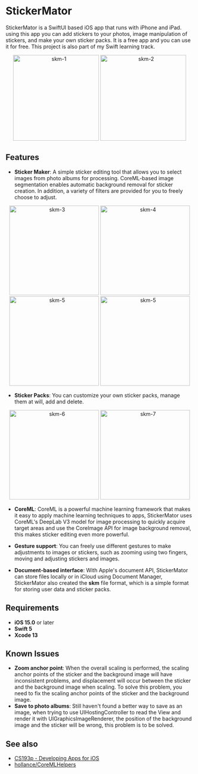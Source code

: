 # StickerMator
StickerMator is a SwiftUI based iOS app that runs with iPhone and iPad. using this app you can add stickers to your photos, image manipulation of stickers, and make your own sticker packs.  It is a free app and you can use it for free.  This project is also part of my Swift learning track.
<div align="center">
<img src="https://dsc.cloud/8532ed/skm-1.jpg" height="230px" alt="skm-1" >
<img src="https://dsc.cloud/8532ed/skm-2.jpg" height="230px" alt="skm-2" >
</div>

## Features
- **Sticker Maker**: A simple sticker editing tool that allows you to select images from photo albums for processing. CoreML-based image segmentation enables automatic background removal for sticker creation. In addition, a variety of filters are provided for you to freely choose to adjust.
<div align="center">
<img src="https://dsc.cloud/8532ed/skm-3.PNG" height="240px" alt="skm-3" >
<img src="https://dsc.cloud/8532ed/skm-4.PNG" height="240px" alt="skm-4" >
</div>
<div align="center">
<img src="https://dsc.cloud/8532ed/IMG_0150.PNG" height="240px" alt="skm-5" >
<img src="https://dsc.cloud/8532ed/skm-5.PNG" height="240px" alt="skm-5" >
</div>

- **Sticker Packs**: You can customize your own sticker packs, manage them at will, add and delete.
<div align="center">
<img src="https://dsc.cloud/8532ed/skm-6.PNG" height="240px" alt="skm-6" >
<img src="https://dsc.cloud/8532ed/skm-7.PNG" height="240px" alt="skm-7" >
</div>

- **CoreML**: CoreML is a powerful machine learning framework that makes it easy to apply machine learning techniques to apps, StickerMator uses CoreML's DeepLab V3 model for image processing to quickly acquire target areas and use the CoreImage API for image background removal, this makes sticker editing even more powerful.

- **Gesture support**: You can freely use different gestures to make adjustments to images or stickers, such as zooming using two fingers, moving and adjusting stickers and images.

- **Document-based interface**: With Apple's document API, StickerMator can store files locally or in iCloud using Document Manager, StickerMator also created the **skm** file format, which is a simple format for storing user data and sticker packs.

## Requirements
- **iOS 15.0** or later
- **Swift 5**
- **Xcode 13**

## Known Issues
- **Zoom anchor point**: When the overall scaling is performed, the scaling anchor points of the sticker and the background image will have inconsistent problems, and displacement will occur between the sticker and the background image when scaling. To solve this problem, you need to fix the scaling anchor points of the sticker and the background image.
- **Save to photo albums**: Still haven't found a better way to save as an image, when trying to use UIHostingController to read the View and render it with UIGraphicsImageRenderer, the position of the background image and the sticker will be wrong, this problem is to be solved.


## See also
- [CS193p - Developing Apps for iOS](https://cs193p.sites.stanford.edu/)
- [hollance/CoreMLHelpers](https://github.com/hollance/CoreMLHelpers)